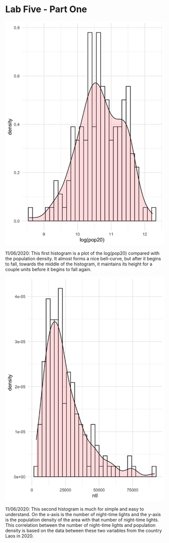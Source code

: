 # Lab Five - Part One

![](lao_logpop20_brplt.png)

11/06/2020: This first histogram is a plot of the log(pop20) compared with the population density. It almost forms a nice bell-curve, but after it begins to fall, towards the middle of the histogram, it maintains its height for a couple units before it begins to fall again.

![](lao_ntl_brplt.png)

11/06/2020: This second histogram is much for simple and easy to understand. On the x-axis is the number of night-time lights and the y-axis is the population density of the area with that number of night-time lights. This correlation between the number of night-time lights and population density is based on the data between these two variables from the country Laos in 2020.
